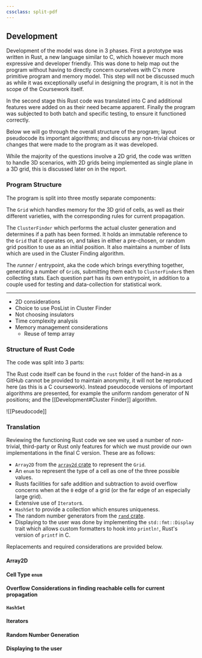 ```yaml
---
cssclass: split-pdf
---
```


## Development

Development of the model was done in 3 phases. First a prototype was written in Rust, a new language similar to C, which however much more expressive and developer friendly. This was done to help map out the program without having to directly concern ourselves with C's more primitive program and memory model. This step will not be discussed much as while it was exceptionally useful in designing the program, it is not in the scope of the Coursework itself.

In the second stage this Rust code was translated into C and additional features were added on as their need became apparent.  Finally the program was subjected to both batch and specific testing, to ensure it functioned correctly.

Below we will go through the overall structure of the program; layout pseudocode its important algorithms; and discuss any non-trivial choices or changes that were made to the program as it was developed.

While the majority of the questions involve a 2D grid, the code was written to handle 3D scenarios, with 2D grids being implemented as single plane in a 3D grid, this is discussed later on in the report.


### Program Structure

The program is split into three mostly separate components:

The `Grid` which handles memory for the 3D grid of cells, as well as their different varieties, with the corresponding rules for current propagation.

The `ClusterFinder` which performs the actual cluster generation and determines if a path has been formed. It holds an immutable reference to the `Grid` that it operates on, and takes in either a pre-chosen, or random grid position to use as an initial position. It also maintains a number of lists which are used in the Cluster Finding algorithm.

The *runner* / entrypoint, aka the code which brings everything together, generating a number of `Grid`s, submitting them each to `ClusterFinder`s then collecting stats. Each question part has its own entrypoint, in addition to a couple used for testing and data-collection for statistical work.



---


- 2D considerations
- Choice to use PosList in Cluster Finder
- Not choosing insulators
- Time complexity analysis
- Memory management considerations
	- Reuse of temp array



### Structure of Rust Code

The code was split into 3 parts:


The Rust code itself can be found in the `rust` folder of the hand-in as a GitHub cannot be provided to maintain anonymity, it will not be reproduced here (as this is a C coursework). Instead pseudocode versions of important algorithms are presented, for example the uniform random generator of N positions; and the [[Development#Cluster Finder]] algorithm.

![[Pseudocode]]

### Translation

Reviewing the functioning Rust code we see we used a number of non-trivial, third-party or Rust only features for which we must provide our own implementations in the final C version. These are as follows:

- `Array2D` from the [`array2d` crate](https://crates.io/crates/array2d) to represent the `Grid`.
- An `enum` to represent the type of a cell as one of the three possible values.
- Rusts facilities for safe addition and subtraction to avoid overflow concerns when at the `0` edge of a grid (or the far edge of an especially large grid).
- Extensive use of `Iterator`s.
- `HashSet` to provide a collection which ensures uniqueness.
- The random number generators from the [`rand` crate](https://crates.io/crates/rand).
- Displaying to the user was done by implementing the `std::fmt::Display` trait which allows custom formatters to hook into `println!`, Rust's version of `printf` in C.

Replacements and required considerations are provided below.

#### Array2D

#### Cell Type `enum`

#### Overflow Considerations in finding reachable cells for current propagation

#### `HashSet`

#### Iterators

#### Random Number Generation

#### Displaying to the user
